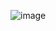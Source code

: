 ![image](https://github.com/son4ez1/semester5/assets/113089517/2e3bc45d-1051-42bd-aa0a-405f762cb9aa)

